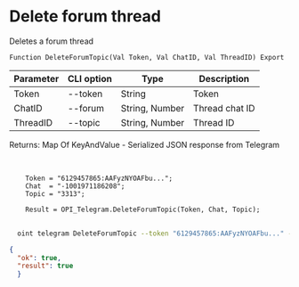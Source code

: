 ﻿---
sidebar_position: 6
---

# Delete forum thread
 Deletes a forum thread



`Function DeleteForumTopic(Val Token, Val ChatID, Val ThreadID) Export`

  | Parameter | CLI option | Type | Description |
  |-|-|-|-|
  | Token | --token | String | Token |
  | ChatID | --forum | String, Number | Thread chat ID |
  | ThreadID | --topic | String, Number | Thread ID |

  
  Returns:  Map Of KeyAndValue - Serialized JSON response from Telegram

<br/>




```bsl title="Code example"
    Token = "6129457865:AAFyzNYOAFbu...";
    Chat  = "-1001971186208";
    Topic = "3313";

    Result = OPI_Telegram.DeleteForumTopic(Token, Chat, Topic);
```



```sh title="CLI command example"
    
  oint telegram DeleteForumTopic --token "6129457865:AAFyzNYOAFbu..." --forum %forum% --topic %topic%

```

```json title="Result"
{
  "ok": true,
  "result": true
  }
```
